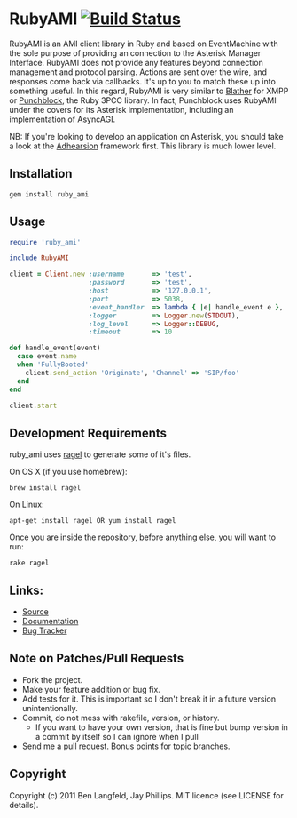 # RubyAMI [![Build Status](https://secure.travis-ci.org/adhearsion/ruby_ami.png?branch=master)](http://travis-ci.org/adhearsion/ruby_ami)
RubyAMI is an AMI client library in Ruby and based on EventMachine with the sole purpose of providing an connection to the Asterisk Manager Interface. RubyAMI does not provide any features beyond connection management and protocol parsing. Actions are sent over the wire, and responses come back via callbacks. It's up to you to match these up into something useful. In this regard, RubyAMI is very similar to [Blather](https://github.com/sprsquish/blather) for XMPP or [Punchblock](https://github.com/adhearsion/punchblock), the Ruby 3PCC library. In fact, Punchblock uses RubyAMI under the covers for its Asterisk implementation, including an implementation of AsyncAGI.

NB: If you're looking to develop an application on Asterisk, you should take a look at the [Adhearsion](http://adhearsion.com) framework first. This library is much lower level.

## Installation
    gem install ruby_ami

## Usage
```ruby
require 'ruby_ami'

include RubyAMI

client = Client.new :username       => 'test',
                    :password       => 'test',
                    :host           => '127.0.0.1',
                    :port           => 5038,
                    :event_handler  => lambda { |e| handle_event e },
                    :logger         => Logger.new(STDOUT),
                    :log_level      => Logger::DEBUG,
                    :timeout        => 10 

def handle_event(event)
  case event.name
  when 'FullyBooted'
    client.send_action 'Originate', 'Channel' => 'SIP/foo'
  end
end

client.start
```

## Development Requirements

ruby_ami uses [ragel](http://www.complang.org/ragel/) to generate some of it's
files.

On OS X (if you use homebrew):

    brew install ragel

On Linux:

    apt-get install ragel OR yum install ragel

Once you are inside the repository, before anything else, you will want to run:

    rake ragel

## Links:
* [Source](https://github.com/adhearsion/ruby_ami)
* [Documentation](http://rdoc.info/github/adhearsion/ruby_ami/master/frames)
* [Bug Tracker](https://github.com/adhearsion/ruby_ami/issues)

## Note on Patches/Pull Requests

* Fork the project.
* Make your feature addition or bug fix.
* Add tests for it. This is important so I don't break it in a future version unintentionally.
* Commit, do not mess with rakefile, version, or history.
  * If you want to have your own version, that is fine but bump version in a commit by itself so I can ignore when I pull
* Send me a pull request. Bonus points for topic branches.

## Copyright

Copyright (c) 2011 Ben Langfeld, Jay Phillips. MIT licence (see LICENSE for details).
